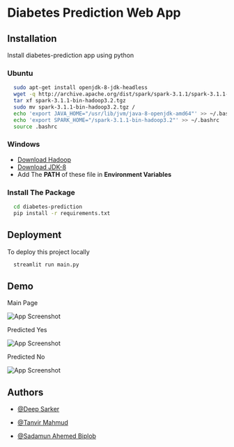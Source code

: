 
# Diabetes Prediction Web App



## Installation

Install diabetes-prediction app using python

### Ubuntu
```bash
  sudo apt-get install openjdk-8-jdk-headless
  wget -q http://archive.apache.org/dist/spark/spark-3.1.1/spark-3.1.1-bin-hadoop3.2.tgz
  tar xf spark-3.1.1-bin-hadoop3.2.tgz
  sudo mv spark-3.1.1-bin-hadoop3.2.tgz /
  echo 'export JAVA_HOME="/usr/lib/jvm/java-8-openjdk-amd64"' >> ~/.bashrc
  echo 'export SPARK_HOME="/spark-3.1.1-bin-hadoop3.2"' >> ~/.bashrc
  source .bashrc
```

### Windows
- [Download Hadoop](http://archive.apache.org/dist/spark/spark-3.1.1/spark-3.1.1-bin-hadoop3.2.tgz)
- [Download JDK-8](https://adoptium.net/download/)
- Add The **PATH** of these file in **Environment Variables**

### Install The Package
```bash
  cd diabetes-prediction
  pip install -r requirements.txt
```
    
## Deployment

To deploy this project locally
```bash
  streamlit run main.py
```



## Demo

Main Page

![App Screenshot](https://raw.githubusercontent.com/deepsarker1/diabetes-prediction/main/images/main.png)

Predicted Yes

![App Screenshot](https://raw.githubusercontent.com/deepsarker1/diabetes-prediction/main/images/yes.png)

Predicted No

![App Screenshot](https://raw.githubusercontent.com/deepsarker1/diabetes-prediction/main/images/no.png)

## Authors

- [@Deep Sarker](https://linkedin.com/in/deepsarker)

- [@Tanvir Mahmud](https://github.com/tanvirnbd)

- [@Sadamun Ahemed Biplob](https://github.com/sademun)